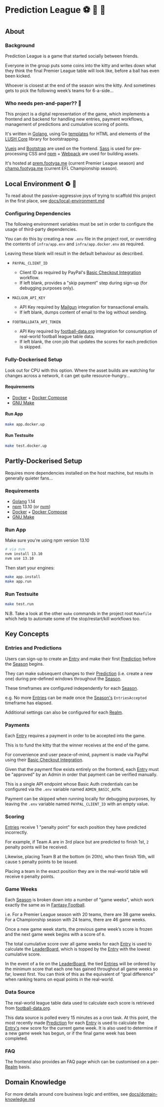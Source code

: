 # Prediction League ⚽️‍ 🔮 🧙‍


## About

### Background

Prediction League is a game that started socially between friends.

Everyone in the group puts some coins into the kitty and writes down what they think the final Premier League table will look like,
before a ball has even been kicked.

Whoever is closest at the end of the season wins the kitty. And sometimes gets to pick the following week’s teams for 6-a-side...

### Who needs pen-and-paper?? 📝

This project is a digital representation of the game, which implements a frontend and backend for handling new entries,
payment workflows, management of predictions and cumulative scoring of points.

It's written in [Golang](https://golang.org/), using Go [templates](https://golang.org/pkg/text/template/) for HTML and
elements of the [LUSH Core](https://github.com/LUSHDigital/core) library for bootstrapping.

[Vuejs](https://vuejs.org/) and [Bootstrap](https://getbootstrap.com/) are used on the frontend.
[Sass](https://sass-lang.com/) is used for pre-processing CSS and [npm](https://npmjs.com/) + [Webpack](https://webpack.js.org/)
are used for building assets.

It's hosted at [prem.footyga.me](https://prem.footyga.me) (current Premier League season) and
[champ.footyga.me](https://champ.footyga.me) (current EFL Championship season).


## Local Environment ♻️ 🌳

To read about the passive-aggressive joys of trying to scaffold this project in the first place, see [docs/local-environment.md](docs/local-environment.md)

### Configuring Dependencies

The following environment variables must be set in order to configure the usage of third-party dependencies.

You can do this by creating a new `.env` file in the project root, or overriding the contents of `infra/app.env`
and `infra/app.docker.env` as required.

Leaving these blank will result in the default behaviour as described.

* `PAYPAL_CLIENT_ID`
    * Client ID as required by PayPal's [Basic Checkout Integration](https://developer.paypal.com/docs/checkout/integrate/)
    workflow.
    * If left blank, provides a "skip payment" step during sign-up (for debugging purposes only).

* `MAILGUN_API_KEY`
    * API Key required by [Mailgun](https://www.mailgun.com/) integration for transactional emails.
    * If left blank, dumps content of email to the log without sending.

* `FOOTBALLDATA_API_TOKEN`
    * API Key required by [football-data.org](https://www.football-data.org/) integration for consumption of real-world
    football league table data.
    * If left blank, the cron job that updates the scores for each prediction is skipped.

### Fully-Dockerised Setup

Look out for CPU with this option. Where the asset builds are watching for changes across a network, it
can get quite resource-hungry...

#### Requirements

* [Docker](https://docker.com/) + [Docker Compose](https://github.com/docker/compose)
* [GNU Make](https://gnu.org/software/make/manual/make.html)

#### Run App

```bash
make app.docker.up
```

#### Run Testsuite

```bash
make test.docker.up
```

## Partly-Dockerised Setup

Requires more dependencies installed on the host machine, but results in generally quieter fans...

### Requirements

* [Golang](https://golang.org/) 1.14
* [npm](https://npmjs.com/) 13.10 (or [nvm](http://nvm.sh))
* [Docker](https://docker.com/) + [Docker Compose](https://github.com/docker/compose)
* [GNU Make](https://gnu.org/software/make/manual/make.html)

### Run App

Make sure you're using npm version 13.10

```bash
# via nvm
nvm install 13.10
nvm use 13.10
```

Then start your engines:

```bash
make app.install
make app.run
```

### Run Testsuite

```bash
make test.run
```

N.B. Take a look at the other `make` commands in the project root `Makefile` which help to automate
some of the stop/restart/kill workflows too.


## Key Concepts

### Entries and Predictions

Users can sign-up to create an [Entry](docs/domain-knowledge.md#entry) and make their first [Prediction](docs/domain-knowledge.md#entryprediction)
before the [Season](docs/domain-knowledge.md#season) begins.

They can make subsequent changes to their [Prediction](docs/domain-knowledge.md#entryprediction) (i.e. create a new one) during
pre-defined windows throughout the [Season](docs/domain-knowledge.md#season).

These timeframes are configured independently for each [Season](docs/domain-knowledge.md#season).

e.g. No more [Entries](docs/domain-knowledge.md#entry) can be made once the [Season's](docs/domain-knowledge.md#season) `EntriesAccepted`
timeframe has elapsed.

Additional settings can also be configured for each [Realm](docs/domain-knowledge.md#realm).

### Payments

Each [Entry](docs/domain-knowledge.md#entry) requires a payment in order to be accepted into the game.

This is to fund the kitty that the winner receives at the end of the game.

For convenience and user peace-of-mind, payment is made via PayPal using their [Basic Checkout Integration](https://developer.paypal.com/docs/checkout/integrate/).

Given that the payment flow exists entirely on the frontend, each [Entry](docs/domain-knowledge.md#entry) must be "approved" by an
Admin in order that payment can be verified manually.

This is a single API endpoint whose Basic Auth credentials can be configured via the `.env` variable named `ADMIN_BASIC_AUTH`.

Payment can be skipped when running locally for debugging purposes, by leaving the `.env` variable named `PAYPAL_CLIENT_ID`
with an empty value.

### Scoring

[Entries](docs/domain-knowledge.md#entry) receive 1 "penalty point" for each position they have predicted incorrectly.

For example, if Team A are in 3rd place but are predicted to finish 1st, `2` penalty points will be received.

Likewise, placing Team B at the bottom (in 20th), who then finish 15th, will cause `5` penalty points to be issued.

Placing a team in the exact position they are in the real-world table will receive `0` penalty points.

### Game Weeks

Each [Season](docs/domain-knowledge.md#season) is broken down into a number of "game weeks", which work exactly the same as in
[Fantasy Football](https://fantasy.premierleague.com/).

i.e. For a Premier League season with 20 teams, there are 38 game weeks.
For a Championship season with 24 teams, there are 46 game weeks.

Once a new game week starts, the previous game week’s score is frozen and the next game week begins with a score of `0`.

The total cumulative score over all game weeks for each [Entry](docs/domain-knowledge.md#entry) is used to calculate the
[LeaderBoard](docs/domain-knowledge.md#leaderboard), which is topped by the [Entry](docs/domain-knowledge.md#entry) with the lowest cumulative score.

In the event of a tie on the [LeaderBoard](docs/domain-knowledge.md#leaderboard), the tied [Entries](docs/domain-knowledge.md#entry) will
be ordered by the minimum score that each one has gained throughout all game weeks so far, lowest first. You can think
of this as the equivalent of “goal difference” when ranking teams on equal points in the real-world.

### Data Source

The real-world league table data used to calculate each score is retrieved from [football-data.org](https://www.football-data.org/).

This data source is polled every 15 minutes as a cron task. At this point, the most recently made [Prediction](docs/domain-knowledge.md#entryprediction)
for each [Entry](docs/domain-knowledge.md#entry) is used to calculate the [Entry's](docs/domain-knowledge.md#entry) new score for the
current game week. It is also used to determine if a new game week has begun, or if the final game week has been completed.

### FAQ

The frontend also provides an FAQ page which can be customised on a per-[Realm](docs/domain-knowledge.md#realm) basis. 


## Domain Knowledge

For more details around core business logic and entities, see [docs/domain-knowledge.md](docs/domain-knowledge.md)
